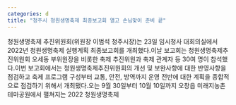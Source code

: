 ```yaml
---
categories: d
title: "청주시 청원생명축제 최종보고회 열고 손님맞이 준비 끝"
---
```

청원생명축제 추진위원회(위원장 이범석 청주시장)는 23일 임시청사 대회의실에서 2022년 청원생명축제 실행계획 최종보고회를 개최했다.이날 보고회는 청원생명축제추진위원회 오세동 부위원장을 비롯한 축제 추진위원과 축제 관계자 등 30여 명이 참석했다.이번 보고회에서는 청원생명축제추진위원회의 개선 및 보완사항에 대한 반영사항을 점검하고 축제 프로그램 구성부터 교통, 안전, 방역까지 운영 전반에 대한 계획을 종합적으로 점검하기 위해서 개최됐다.오는 9월 30일부터 10월 10일까지 오창읍 미래지농촌테마공원에서 펼쳐지는 2022 청원생명축제